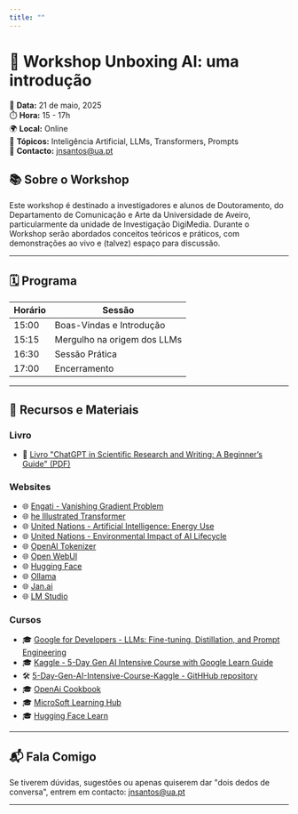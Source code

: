 ```yaml
---
title: ""
---
```


# 📝 Workshop Unboxing AI: uma introdução


📅 **Data:** 21 de maio, 2025  
⏱️ **Hora:** 15 - 17h  
🌍 **Local:** Online  
🎯 **Tópicos:** Inteligência Artificial, LLMs, Transformers, Prompts  
📩 **Contacto:** [jnsantos@ua.pt](mailto:jnsantos@ua.pt)  



## 📚 Sobre o Workshop

Este workshop é destinado a investigadores e alunos de Doutoramento, do Departamento de Comunicação e Arte da Universidade de Aveiro, particularmente da unidade de Investigação DigiMedia.
Durante o Workshop serão abordados conceitos teóricos e práticos, com demonstrações ao vivo e (talvez) espaço para discussão.

---

## 🗓️ Programa

| Horário | Sessão                                 |
| ------- | -------------------------------------- |
| 15:00   | Boas-Vindas e Introdução               |
| 15:15   | Mergulho na origem dos LLMs            |
| 16:30   | Sessão Prática                         |
| 17:00   | Encerramento                           |

---

## 📂 Recursos e Materiais

### Livro
* 📄 [Livro "ChatGPT in Scientific Research and Writing: A Beginner’s Guide" (PDF)](https://www.researchgate.net/publication/384032901_ChatGPT_in_Scientific_Research_and_Writing_A_Beginner's_Guide)

### Websites
* 🌐 [Engati - Vanishing Gradient Problem](https://www.engati.com/glossary/vanishing-gradient-problem)
* 🌐 [he Illustrated Transformer](https://jalammar.github.io/illustrated-transformer/)
* 🌐 [United Nations - Artificial Intelligence: Energy Use](https://unric.org/en/artificial-intelligence-how-much-energy-does-ai-use/)
* 🌐 [United Nations - Environmental Impact of AI Lifecycle](https://wedocs.unep.org/20.500.11822/46288)
* 🌐 [OpenAI Tokenizer](https://platform.openai.com/tokenizer)
* 🌐 [Open WebUI](https://openwebui.com/)
* 🌐 [Hugging Face](https://huggingface.co/)
* 🌐 [Ollama](https://ollama.com/)
* 🌐 [Jan.ai](https://jan.ai/)
* 🌐 [LM Studio](https://lmstudio.ai/)

### Cursos
* 🎓 [Google for Developers - LLMs: Fine-tuning, Distillation, and Prompt Engineering](https://developers.google.com/machine-learning)
* 🎓 [Kaggle - 5-Day Gen AI Intensive Course with Google Learn Guide](https://www.kaggle.com/learn-guide/5-day-genai)  
* 🛠️ [5-Day-Gen-AI-Intensive-Course-Kaggle - GitHHub repository](https://github.com/phoenix0706/5-Day-Gen-AI-Intensive-Course-Kaggle/tree/master?tab=readme-ov-file)
* 🎓 [OpenAi Cookbook](https://cookbook.openai.com/)
* 🎓 [MicroSoft Learning Hub](https://learn.microsoft.com/en-us/ai/?tabs=developer)
* 🎓 [Hugging Face Learn](https://huggingface.co/learn)

---

## 📬 Fala Comigo

Se tiverem dúvidas, sugestões ou apenas quiserem dar "dois dedos de conversa", entrem em contacto: [jnsantos@ua.pt](mailto:jnsantos.pt)

---

